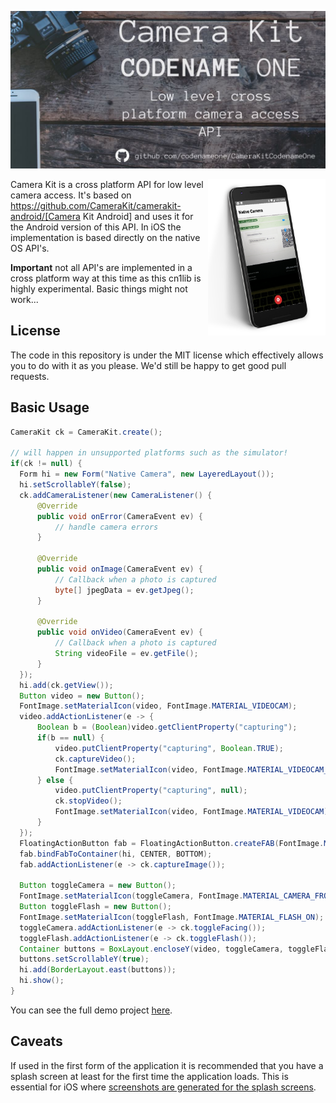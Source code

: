 ![Camera Kit Codename One](https://raw.githubusercontent.com/codenameone/CameraKitCodenameOne/master/camera-kit-banner.jpg "Camera Kit Codename One")

<img align="right" src="https://raw.githubusercontent.com/codenameone/CameraKitCodenameOne/master/camera-kit-screenshot.png" height="250">

Camera Kit is a cross platform API for low level camera access. It's based on https://github.com/CameraKit/camerakit-android/[Camera Kit Android] and uses it for the Android version of this API. In iOS the implementation is based directly on the native OS API's.

**Important** not all API's are implemented in a cross platform way at this time as this cn1lib is highly experimental. Basic things might not work...

## License 

The code in this repository is under the MIT license which effectively allows you to do with it as you please. We'd still be happy to get good pull requests.

## Basic Usage

````java
CameraKit ck = CameraKit.create();

// will happen in unsupported platforms such as the simulator!
if(ck != null) {
  Form hi = new Form("Native Camera", new LayeredLayout());
  hi.setScrollableY(false);
  ck.addCameraListener(new CameraListener() {
      @Override
      public void onError(CameraEvent ev) {
          // handle camera errors
      }

      @Override
      public void onImage(CameraEvent ev) {
          // Callback when a photo is captured
          byte[] jpegData = ev.getJpeg();
      }

      @Override
      public void onVideo(CameraEvent ev) {
          // Callback when a photo is captured
          String videoFile = ev.getFile();
      }
  });
  hi.add(ck.getView());
  Button video = new Button();
  FontImage.setMaterialIcon(video, FontImage.MATERIAL_VIDEOCAM);
  video.addActionListener(e -> {
      Boolean b = (Boolean)video.getClientProperty("capturing");
      if(b == null) {
          video.putClientProperty("capturing", Boolean.TRUE);
          ck.captureVideo();
          FontImage.setMaterialIcon(video, FontImage.MATERIAL_VIDEOCAM_OFF);
      } else {
          video.putClientProperty("capturing", null);
          ck.stopVideo();
          FontImage.setMaterialIcon(video, FontImage.MATERIAL_VIDEOCAM);
      }
  });
  FloatingActionButton fab = FloatingActionButton.createFAB(FontImage.MATERIAL_CAMERA);
  fab.bindFabToContainer(hi, CENTER, BOTTOM);
  fab.addActionListener(e -> ck.captureImage());

  Button toggleCamera = new Button();
  FontImage.setMaterialIcon(toggleCamera, FontImage.MATERIAL_CAMERA_FRONT);
  Button toggleFlash = new Button();
  FontImage.setMaterialIcon(toggleFlash, FontImage.MATERIAL_FLASH_ON);
  toggleCamera.addActionListener(e -> ck.toggleFacing());
  toggleFlash.addActionListener(e -> ck.toggleFlash());
  Container buttons = BoxLayout.encloseY(video, toggleCamera, toggleFlash);
  buttons.setScrollableY(true);
  hi.add(BorderLayout.east(buttons));
  hi.show();
}
````

You can see the full demo project [here](https://github.com/codenameone/CameraKitCodenameOne).

## Caveats

If used in the first form of the application it is recommended that you have a splash screen at least for the first time the application loads. This is essential for iOS where [screenshots are generated for the splash screens](https://www.codenameone.com/manual/appendix-ios.html).

